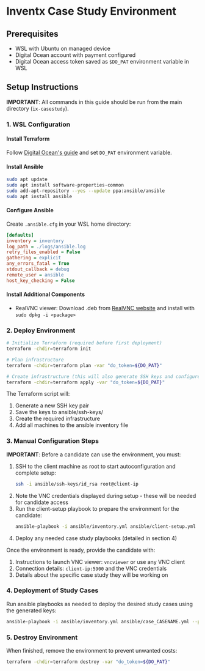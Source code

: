 # Inventx Case Study Environment

## Prerequisites
- WSL with Ubuntu on managed device
- Digital Ocean account with payment configured
- Digital Ocean access token saved as `$DO_PAT` environment variable in WSL

## Setup Instructions

**IMPORTANT**: All commands in this guide should be run from the main directory (`ix-casestudy`).

### 1. WSL Configuration

#### Install Terraform
Follow [Digital Ocean's guide](https://www.digitalocean.com/community/tutorials/how-to-use-terraform-with-digitalocean) and set `DO_PAT` environment variable.

#### Install Ansible
```bash
sudo apt update
sudo apt install software-properties-common
sudo add-apt-repository --yes --update ppa:ansible/ansible
sudo apt install ansible
```

#### Configure Ansible
Create `.ansible.cfg` in your WSL home directory:
```ini
[defaults]
inventory = inventory
log_path = ./logs/ansible.log
retry_files_enabled = False
gathering = explicit
any_errors_fatal = True
stdout_callback = debug
remote_user = ansible
host_key_checking = False     
```

#### Install Additional Components
- RealVNC viewer: Download .deb from [RealVNC website](https://www.realvnc.com/de/connect/download/viewer/linux/) and install with `sudo dpkg -i <package>`

### 2. Deploy Environment

```bash
# Initialize Terraform (required before first deployment)
terraform -chdir=terraform init

# Plan infrastructure
terraform -chdir=terraform plan -var "do_token=${DO_PAT}"

# Create infrastructure (this will also generate SSH keys and configure the client)
terraform -chdir=terraform apply -var "do_token=${DO_PAT}"
```

The Terraform script will:
1. Generate a new SSH key pair
2. Save the keys to ansible/ssh-keys/
3. Create the required infrastructure
4. Add all machines to the ansible inventory file

### 3. Manual Configuration Steps

**IMPORTANT**: Before a candidate can use the environment, you must:
1. SSH to the client machine as root to start autoconfiguration and complete setup:
   ```bash
   ssh -i ansible/ssh-keys/id_rsa root@client-ip
   ```
2. Note the VNC credentials displayed during setup - these will be needed for candidate access
3. Run the client-setup playbook to prepare the environment for the candidate:
   ```bash
   ansible-playbook -i ansible/inventory.yml ansible/client-setup.yml --private-key=ansible/ssh-keys/id_rsa
   ```
4. Deploy any needed case study playbooks (detailed in section 4)

Once the environment is ready, provide the candidate with:
1. Instructions to launch VNC viewer: `vncviewer` or use any VNC client
2. Connection details: `client-ip:5900` and the VNC credentials
3. Details about the specific case study they will be working on

### 4. Deployment of Study Cases

Run ansible playbooks as needed to deploy the desired study cases using the generated keys:
```bash
ansible-playbook -i ansible/inventory.yml ansible/case_CASENAME.yml --private-key=ansible/ssh-keys/id_rsa
```

### 5. Destroy Environment

When finished, remove the environment to prevent unwanted costs:
```bash
terraform -chdir=terraform destroy -var "do_token=${DO_PAT}"
```